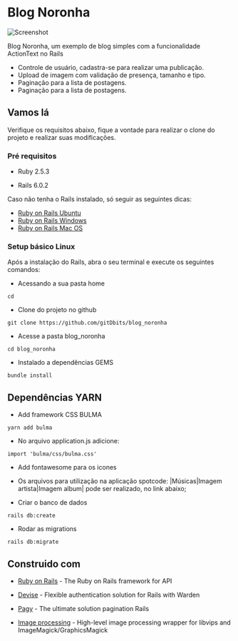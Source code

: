# Blog Noronha

![Screenshot](https://i.imgur.com/jpkvJL8.png)

Blog Noronha, um exemplo de blog simples com a funcionalidade ActionText no Rails
 
* Controle de usuário, cadastra-se para realizar uma publicação.
* Upload de imagem com validação de presença, tamanho e tipo.
* Paginação para a lista de postagens.
* Paginação para a lista de postagens.

## Vamos lá

Verifique os requisitos abaixo, fique a vontade para realizar o clone do projeto e realizar suas modificações.

### Pré requisitos

* Ruby 2.5.3

* Rails 6.0.2

Caso não tenha o Rails instalado, só seguir as seguintes dicas: 

* [Ruby on Rails Ubuntu](https://gorails.com/setup/ubuntu/18.04)
* [Ruby on Rails Windows](https://gorails.com/setup/windows/10)
* [Ruby on Rails Mac OS](https://gorails.com/setup/osx/10.15-catalina)

### Setup básico Linux

Após a instalação do Rails, abra o seu terminal e execute os seguintes comandos:

- Acessando a sua pasta home
```
cd
```
- Clone do projeto no github
```
git clone https://github.com/gitDbits/blog_noronha
```
- Acesse a pasta blog_noronha
```
cd blog_noronha
```
- Instalado a dependências GEMS
```
bundle install 
```
## Dependências YARN

- Add framework CSS BULMA
```
yarn add bulma
```

- No arquivo application.js adicione: 
```
import 'bulma/css/bulma.css'
```

- Add fontawesome para os icones

- Os arquivos para utilização na aplicação spotcode: |Músicas|Imagem artista|Imagem album| pode ser realizado, no link abaixo;

- Criar o banco de dados
```
rails db:create
```

- Rodar as migrations
```
rails db:migrate
```
## Construido com

* [Ruby on Rails](https://rubyonrails.org/) - The Ruby on Rails framework for API

* [Devise](https://github.com/heartcombo/devise) - Flexible authentication solution for Rails with Warden

* [Pagy](https://github.com/ddnexus/pagy) - The ultimate solution pagination Rails

* [Image processing](https://github.com/janko/image_processing) - High-level image processing wrapper for libvips and ImageMagick/GraphicsMagick


